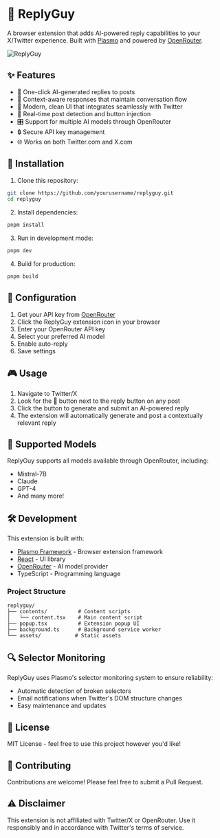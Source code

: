 # 🤖 ReplyGuy

A browser extension that adds AI-powered reply capabilities to your X/Twitter experience. Built with [Plasmo](https://www.plasmo.com/) and powered by [OpenRouter](https://openrouter.ai/).

![ReplyGuy](https://i.imgur.com/LZbAgI6.png)

## ✨ Features

- 🤖 One-click AI-generated replies to posts
- 🎯 Context-aware responses that maintain conversation flow
- 🎨 Modern, clean UI that integrates seamlessly with Twitter
- 🔄 Real-time post detection and button injection
- 🎛️ Support for multiple AI models through OpenRouter
- 🔒 Secure API key management
- 🌐 Works on both Twitter.com and X.com

## 🚀 Installation

1. Clone this repository:

```bash
git clone https://github.com/yourusername/replyguy.git
cd replyguy
```

2. Install dependencies:

```bash
pnpm install
```

3. Run in development mode:

```bash
pnpm dev
```

4. Build for production:

```bash
pnpm build
```

## 🔧 Configuration

1. Get your API key from [OpenRouter](https://openrouter.ai/)
2. Click the ReplyGuy extension icon in your browser
3. Enter your OpenRouter API key
4. Select your preferred AI model
5. Enable auto-reply
6. Save settings

## 🎮 Usage

1. Navigate to Twitter/X
2. Look for the 🤖 button next to the reply button on any post
3. Click the button to generate and submit an AI-powered reply
4. The extension will automatically generate and post a contextually relevant reply

## 🧩 Supported Models

ReplyGuy supports all models available through OpenRouter, including:

- Mistral-7B
- Claude
- GPT-4
- And many more!

## 🛠️ Development

This extension is built with:

- [Plasmo Framework](https://www.plasmo.com/) - Browser extension framework
- [React](https://reactjs.org/) - UI library
- [OpenRouter](https://openrouter.ai/) - AI model provider
- TypeScript - Programming language

### Project Structure

```
replyguy/
├── contents/          # Content scripts
│   └── content.tsx    # Main content script
├── popup.tsx          # Extension popup UI
├── background.ts      # Background service worker
└── assets/           # Static assets
```

## 🔍 Selector Monitoring

ReplyGuy uses Plasmo's selector monitoring system to ensure reliability:

- Automatic detection of broken selectors
- Email notifications when Twitter's DOM structure changes
- Easy maintenance and updates

## 📝 License

MIT License - feel free to use this project however you'd like!

## 🤝 Contributing

Contributions are welcome! Please feel free to submit a Pull Request.

## ⚠️ Disclaimer

This extension is not affiliated with Twitter/X or OpenRouter. Use it responsibly and in accordance with Twitter's terms of service.
